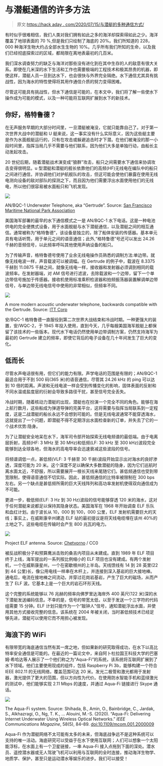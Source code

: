 # 与潜艇通信的许多方法

> 原文:[https://hack aday . com/2020/07/15/与潜艇的多种通信方式/](https://hackaday.com/2020/07/15/the-many-methods-of-communicating-with-submarines/)

有时似乎很难相信，我们人类对我们拥有如此之多的海洋却探索得如此之少。海洋覆盖了地球表面的 70 %,但是我们只绘制了海底的 20%。我们所知道的 228，000 种海洋生物大约占全部水生生物的 10%。几乎所有我们所知的生命，以及我们已经彻底探索过的区域，都局限在离地表最初的几百米。

我们深水调查努力的缺乏与海洋对那些没有进化到在其中生存的人的敌意有很大关系。即使在几米深的水下生活和工作也需要极端的工程技术和极其昂贵的机器，即使这样，潜艇人员一旦到达水下，也会很快与外界完全隔绝。水下通信尤其具有挑战性，因为海水的特性使得将其用作通信介质的努力变得困难。

尽管这可能具有挑战性，但水下通信是可能的，在本文中，我们将了解一些使水下操作成为可能的模式，以及一种可能将互联网扩展到水下的新技术。

## 你好，格特鲁德？

在无声服务早期的大部分时间里，一旦潜艇被淹没，它就只能靠自己了。对于第一次世界大战中的潜艇和 U 艇来说，这一事实没有什么实际意义，因为这些艇主要是作为水面舰艇运行的，只有在攻击或躲避追击时才下潜。在他们被淹没的那一小段时间里，指挥当局几乎不需要与他们联系，因为他们大多是单独行动，由船长主动发起攻击。

20 世纪后期，随着潜艇战术演变成“狼群”攻击，船只之间需要水下通信来协调攻击变得很明显。u 型潜艇和潜艇的舰长依靠他们的高频(HF)无线电在编队中的船只之间进行通信，并协调他们对护航舰队的攻击，但这可能会使他们暴露在使用无线电测向设备的敌对部队的探测之下，而且因为他们需要浮出水面使用他们的无线电，所以他们很容易被水面船只和飞机发现。

[![](../Images/79e538590d2e2c08e42e09e04e97f6a5.png)](https://hackaday.com/wp-content/uploads/2020/06/an-bqc-1-had.png)

AN/BQC-1 Underwater Telephone, aka “Gertrude”. Source: [San Francisco Maritime National Park Association](https://maritime.org/doc/ecat/cat-0087.htm)

美国海军部署的最早的水下通信模式之一是 AN/BQC-1 水下电话。这是一种电池供电的完全便携式设备，用于水面舰艇与水下潜艇通信，以及潜艇之间的相互通信。通常被称为“格特鲁德”，该设备是独立的，除了船体安装的传感器。基本单元具有电话听筒，用于单元之间的语音通信；此外,“格特鲁德”号还可以发出 24.26 千赫的音频信号，以此频率呼叫其他使用声纳设备的船只。

为了传输声音，格特鲁德号使用了业余无线电操作员熟悉的调制方法:单边带。就像无线电波一样，声音载波可以被调幅。在 Gertrude 的例子中，载波在 8.3375 千赫到 11.0875 千赫之间，就像无线电一样，接收器和发射器必须调到相同的载波频率。在发射器端，对 AM 信号进行滤波，去除载波和一个边带，留下一个单边带信号施加于传感器。接收机使用标准乘积检波器和拍频振荡器装置解调单边带信号，与单边带无线电信号中使用的非常相似，但频率不同。

[![](../Images/9c96aeada680fd7172db69ac4d7ae3ce.png)](https://hackaday.com/wp-content/uploads/2020/06/Screenshot-from-2020-06-27-09-02-53.png)

A more modern acoustic underwater telephone, backwards compatible with the Gertrude. Source: [ITT Corp](http://www.123seminarsonly.com/Seminar-Reports/029/47313886-Underwater-Communications.pdf)

安/BQC-1 格特鲁德一直服役到第二次世界大战结束和冷战时期。一种更强大的装置，安/WQC-2，于 1945 年投入使用，直到今天，几乎每艘美国海军舰艇上都保留了该技术的一些版本。现代水下电话仍然使用单边带调制方案，仍然支持海军为最初的 Gertrude 建立的频率，即使它背后的电子设备在几十年间发生了巨大的变化。

## 低而长

尽管水声电话很有用，但它们的能力有限。声学电话的范围是有限的；AN/BQC-1 最适合用于不到 500 码(365 米)的语音通信，尽管其 24.26 kHz 的 ping 可以达到 10 倍的距离。声波和无线电波一样会受到传播变化的影响，固体表面的反射和不同水温或盐度层的衍射会导致多路径干扰，甚至信号完全丢失。

冷战时期，随着核动力潜艇的出现，潜艇也在扮演一个完全不同的角色。能够在海上航行数月，这些船成为弹道导弹的完美平台，这将需要与指挥当局联系到一定程度，这是二战潜艇的船长永远不会想到可能的。但是无线电波通常不能穿透海水，这就提出了一个问题，即潜艇不得不定期浮出水面检查新的订单，并失去了它的一个战术优势:隐身。

为了让潜艇安全地呆在水下，海军司令部开始探索无线电频谱的最低端。由于电离层折射，高频(HF: 3 MHz 至 30 MHz)和低频(LF: 30 kHz 至 300 kHz)波段完全能够到达全球各地，但海水的高电导率会迅速衰减这些波段的信号。

将频谱调低一点，甚低频(VLF: 3 千赫至 30 千赫)波段开始显示出对海水的良好渗透，深度可能为 20 米。这个深度不足以确保大多数潜艇的隐身，因为它们巡航时离水面太近，不舒服，所以需要展开一根长天线来尾随它们。甚低频通信也受到带宽限制，使得语音通信不切实际。因此，甚低频通信的比特率被限制在 300 bps 左右。另一个缺点是甚低频所需的巨大天线阵列和高功率发射机使得双向通信成为不可能。

更进一步，极低频(ELF: 3 Hz 到 30 Hz)波段的信号能够穿透 120 米的海水，这对于任何潜艇来说都足以保持其隐身状态。美国海军在 1968 年开始调查 ELF 乐队和血红计划。由于波长从 10，000 到 100，000 公里，ELF 发射机需要巨大的天线；事实上，在威斯康辛州建造 ELF 站的最初提议是将天线电缆埋在该州 40%的土地之下。这些电缆在传输时会产生 800 兆瓦的电力。

[![](../Images/134be2ba40f89637411e7306681b7f54.png)](https://hackaday.com/wp-content/uploads/2020/06/500px-Ground_dipole_ELF_antenna.png)

Project ELF antenna. Source: [Chetvorno](https://commons.wikimedia.org/wiki/File:Ground_dipole_ELF_antenna.svg "via Wikimedia Commons") / CC0

被反战积极分子和预算鹰派击败的桑吉内项目从未建成。直到 1989 年 ELF 项目终于上线，海军提出的一系列按比例缩小的 ELF 项目也没有建成。有两个发射机，一个在威斯康星州，一个在密歇根州的上半岛。天线馈线有 14 到 28 英里(22 到 44 公里)长，像公用电线一样串在木杆上，并连接到深入基岩的巨大接地棒。通电后，电流在接地棒之间流动，并穿过花岗岩基岩，产生了巨大的磁场，从而产生了 ELF 波。它基本上是一个巨大的岩石环形天线。

这个完整的系统能够以 76 兆赫的频率向佛罗里达海岸外 400 英尺(122 米)深的水下潜艇发送编码信息。不幸的是，信号的带宽太低，以至于发送一个三字符的代码组需要 15 分钟。ELF 计划只能作为一个“敲钟人”信号，通知潜艇浮出水面，并使用其他方式接收完整的信息。该系统在 2004 年被关闭，当时甚低频技术已经足够先进，潜艇可以使用它而不用担心被发现。

## 海浪下的 WiFi

有限带宽的海底通信当然有其一席之地，但如果新的研究取得成功，在水下以高比特率安全通信是可能的。在最近的一篇论文中，来自阿卜杜拉国王科技大学的巴塞姆·希哈达等人展示了一个他们称之为“Aqua-Fi”的系统，该系统将互联网扩展到了水下领域。他们主要使用现成的组件，包括 Raspberry Pi 3b，能够构建一个符合 IEEE 802.11 的无线网络，覆盖范围可达 20 米。发光二极管和激光都用于发射器，激光提供了更大的范围，但以方向性为代价。在使用防水智能手机和蓝绿激光的测试中，他们能够实现 2.11 Mbps 的速度，并通过 Aqua-Fi 链接进行 Skype 通话。

[![](../Images/a08afbd3176d5038365b126fdc6bd514.png)](https://hackaday.com/wp-content/uploads/2020/06/MzY1MTUwNA.jpeg)

The Aqua-Fi system. Source: Shihada, B., Amin, O., Bainbridge, C., Jardak, S., Alkhazragi, O., Ng, T. K., … Alouini, M.-S. (2020). “Aqua-Fi: Delivering Internet Underwater Using Wireless Optical Networks.” *IEEE Communications Magazine*, 58(5), 84–89\. [doi:10.1109/mcom.001.2000009](http://dx.doi.org/10.1109/MCOM.001.2000009)

Aqua-Fi 作为潜艇网络不太可能有太多的未来，但海底战争远不是这种系统可以支持的唯一活动。海底研究可以受益于在水下使用互联网；人们可以想象一个太阳能浮标，在水面上有一个卫星链接，一串 Aqua-Fi 接入点拖到下面的深处。潜水员、遥控潜水器或无人驾驶飞机可以利用与互联网的全时连接，推动海洋生物学、地质学、保护，甚至只是运动潜水等娱乐的进步。我们可以接受！